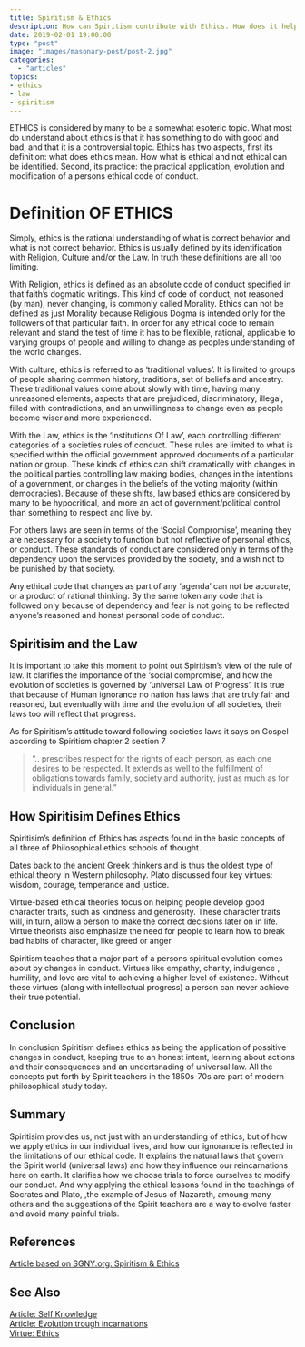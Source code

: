 ```yaml
---
title: Spiritism & Ethics
description: How can Spiritism contribute with Ethics. How does it help us being better and happier human beings
date: 2019-02-01 19:00:00
type: "post"
image: "images/masonary-post/post-2.jpg"
categories: 
  - "articles"
topics: 
- ethics
- law
- spiritism
---
```


ETHICS is considered by many to be a somewhat esoteric topic. What most do understand about ethics is that it has something to do with good and bad, and that it is a controversial topic. Ethics has two aspects, first its definition: what does ethics mean. How what is ethical and not ethical can be identified. Second, its practice: the practical application, evolution and modification of a persons ethical code of conduct.

# Definition OF ETHICS

Simply, ethics is the rational understanding of what is correct behavior and what is not correct behavior. Ethics is usually defined by its identification with Religion, Culture and/or the Law. In truth these definitions are all too limiting.

With Religion, ethics is defined as an absolute code of conduct specified in that faith’s dogmatic writings. This kind of code of conduct, not reasoned (by man), never changing, is commonly called Morality. Ethics can not be defined as just Morality because Religious Dogma is intended only for the followers of that particular faith. In order for any ethical code to remain relevant and stand the test of time it has to be flexible, rational, applicable to varying groups of people and willing to change as peoples understanding of the world changes.

With culture, ethics is referred to as ‘traditional values’. It is limited to groups of people sharing common history, traditions, set of beliefs and ancestry. These traditional values come about slowly with time, having many unreasoned elements, aspects that are prejudiced, discriminatory, illegal, filled with contradictions, and an unwillingness to change even as people become wiser and more experienced.

With the Law, ethics is the ‘Institutions Of Law’, each controlling different categories of a societies rules of conduct. These rules are limited to what is specified within the official government approved documents of a particular nation or group. These kinds of ethics can shift dramatically with changes in the political parties controlling law making bodies, changes in the intentions of a government, or changes in the beliefs of the voting majority (within democracies). Because of these shifts, law based ethics are considered by many to be hypocritical, and more an act of government/political control than something to respect and live by.

For others laws are seen in terms of the ‘Social Compromise’, meaning they are necessary for a society to function but not reflective of personal ethics, or conduct. These standards of conduct are considered only in terms of the dependency upon the services provided by the society, and a wish not to be punished by that society.

Any ethical code that changes as part of any ‘agenda’ can not be accurate, or a product of rational thinking. By the same token any code that is followed only because of dependency and fear is not going to be reflected anyone’s reasoned and honest personal code of conduct.


## Spiritisim and the Law

It is important to take this moment to point out Spiritism’s view of the rule of law. It clarifies the importance of the ‘social compromise’, and how the evolution of societies is governed by ‘universal Law of Progress’. It is true that because of Human ignorance no nation has laws that are truly fair and reasoned, but eventually with time and the evolution of all societies, their laws too will reflect that progress.

As for Spiritism’s attitude toward following societies laws it says on Gospel according to Spiritism chapter 2 section 7
> “.. prescribes respect for the rights of each person, as each one desires to be respected. It extends as well to the fulfillment of obligations towards family, society and authority, just as much as for individuals in general.” 


## How Spiritisim Defines Ethics

Spiritisim’s definition of Ethics has aspects found in the basic concepts of all three of Philosophical ethics schools of thought.

Dates back to the ancient Greek thinkers and is thus the oldest type of ethical theory in Western philosophy. Plato discussed four key virtues: wisdom, courage, temperance and justice.

Virtue-based ethical theories focus on helping people develop good character traits, such as kindness and generosity. These character traits will, in turn, allow a person to make the correct decisions later on in life. Virtue theorists also emphasize the need for people to learn how to break bad habits of character, like greed or anger

Spiritism teaches that a major part of a persons spiritual evolution comes about by changes in conduct. Virtues like empathy, charity, indulgence , humility, and love are vital to achieving a higher level of existence. Without these virtues (along with intellectual progress) a person can never achieve their true potential.

## Conclusion

In conclusion Spiritism defines ethics as being the application of possitive changes in conduct, keeping true to an honest intent, learning about actions and their consequences and an undertsnading of universal law. All the concepts put forth by Spirit teachers in the 1850s-70s are part of modern philosophical study today.

## Summary

Spiritisim provides us, not just with an understanding of ethics, but of how we apply ethics in our individual lives, and how our ignorance is reflected in the limitations of our ethical code. It explains the natural laws that govern the Spirit world (universal laws) and how they influence our reincarnations here on earth. It clarifies how we choose trials to force ourselves to modify our conduct. And why applying the ethical lessons found in the teachings of Socrates and Plato, ,the example of Jesus of Nazareth, amoung many others and the suggestions of the Spirit teachers are a way to evolve faster and avoid many painful trials.


## References
[Article based on SGNY.org: Spiritism & Ethics](http://www.sgny.org/spiritism-guide/spiritism-topics/spiritism-ethics/index.html)  

## See Also
[Article: Self Knowledge](/articles/self-knowledge)  
[Article: Evolution trough incarnations](/articles/evolution-trough-incarnations)  
[Virtue: Ethics ](/virtues/ethics)  
